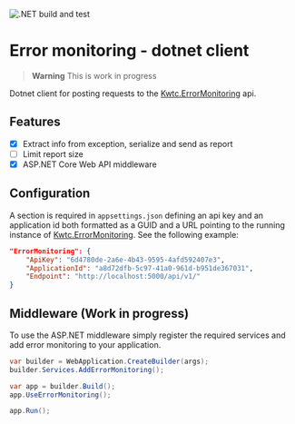 ![.NET build and test](https://github.com/kwtc/error-monitoring-client-dotnet/actions/workflows/ci.yml/badge.svg)

# Error monitoring - dotnet client

> **Warning**
> This is work in progress

Dotnet client for posting requests to the [Kwtc.ErrorMonitoring](https://github.com/kwtc/error-monitoring) api.

## Features
- [X] Extract info from exception, serialize and send as report
- [ ] Limit report size
- [X] ASP.NET Core Web API middleware

## Configuration
A section is required in `appsettings.json` defining an api key and an application id both formatted as a GUID and a URL pointing to the running instance of [Kwtc.ErrorMonitoring](https://github.com/kwtc/kwtc-error-monitoring). See the following example:

```json
"ErrorMonitoring": {
    "ApiKey": "6d4780de-2a6e-4b43-9595-4afd592407e3",
    "ApplicationId": "a8d72dfb-5c97-41a0-961d-b951de367031",
    "Endpoint": "http://localhost:5000/api/v1/"
}
```

## Middleware (Work in progress)
To use the ASP.NET middleware simply register the required services and add error monitoring to your application.

```c#
var builder = WebApplication.CreateBuilder(args);
builder.Services.AddErrorMonitoring();

var app = builder.Build();
app.UseErrorMonitoring();

app.Run();
```

